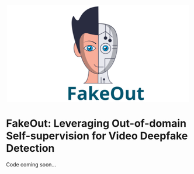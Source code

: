 <div align="center">
<img src="fakeout_logo.svg" alt="logo" width=500></img>
</div>

<!-- # FakeOut -->
# FakeOut: Leveraging Out-of-domain Self-supervision for Video Deepfake Detection

Code coming soon...
